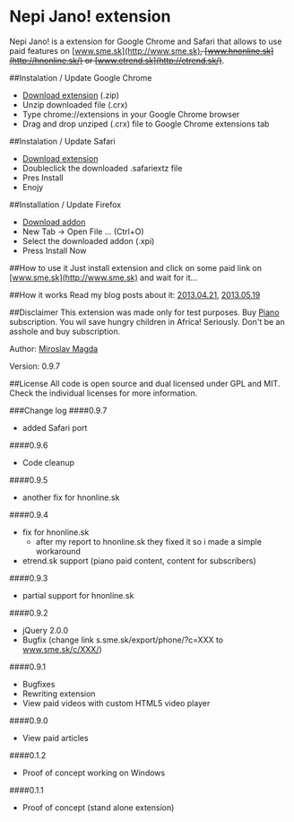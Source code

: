 Nepi Jano! extension
=======

Nepi Jano! is a extension for Google Chrome and Safari that allows to use paid features on [www.sme.sk](http://www.sme.sk)~~, [www.hnonline.sk](http://hnonline.sk/) or [www.etrend.sk](http://etrend.sk/)~~.
 
##Instalation / Update Google Chrome
* [Download extension](http://lab.ejci.net/nepi_jano_0.9.6.crx.zip) (.zip)
* Unzip downloaded file (.crx)
* Type chrome://extensions in your Google Chrome browser
* Drag and drop unziped (.crx) file to Google Chrome extensions tab

##Instalation / Update Safari
* [Download extension](http://taiwan.zitny.eu/nepi-jano.safariextz)
* Doubleclick the downloaded .safariextz file
* Pres Install
* Enojy

##Installation / Update Firefox
* [Download addon](https://drive.google.com/file/d/0B7QCPt9ILEZWd0xIVkstMUFHSXc)
* New Tab -> Open File ... (Ctrl+O)
* Select the downloaded addon (.xpi)
* Press Install Now

##How to use it
Just install extension and click on some paid link on [www.sme.sk](http://www.sme.sk) and wait for it...

##How it works
Read my blog posts about it: [2013.04.21](http://blog.ejci.net/2013/04/21/piano-and-sme-sk/), [2013.05.19](http://blog.ejci.net/2013/05/19/paid-content-for-free-on-slovak-news-portals/)


##Disclaimer
This extension was made only for test purposes.
Buy [Piano](http://www.pianomedia.sk) subscription. You wil save hungry children in Africa! Seriously. Don't be an asshole and buy subscription.


Author: [Miroslav Magda](http://ejci.net)

Version: 0.9.7

##License
All code is open source and dual licensed under GPL and MIT. Check the individual licenses for more information.


###Change log
####0.9.7
* added Safari port

####0.9.6
* Code cleanup 

####0.9.5
* another fix for hnonline.sk 

####0.9.4
* fix for hnonline.sk
     - after my report to hnonline.sk they fixed it so i made a simple workaround
* etrend.sk support (piano paid content, content for subscribers)

####0.9.3
* partial support for hnonline.sk

####0.9.2
* jQuery 2.0.0
* Bugfix (change link s.sme.sk/export/phone/?c=XXX to www.sme.sk/c/XXX/)

####0.9.1
* Bugfixes
* Rewriting extension
* View paid videos with custom HTML5 video player

####0.9.0
* View paid articles

####0.1.2
* Proof of concept working on Windows

####0.1.1
* Proof of concept (stand alone extension)
